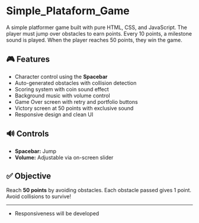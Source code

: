 # Simple_Plataform_Game

A simple platformer game built with pure HTML, CSS, and JavaScript. The player must jump over obstacles to earn points. Every 10 points, a milestone sound is played. When the player reaches 50 points, they win the game.

## 🎮 Features

- Character control using the **Spacebar**
- Auto-generated obstacles with collision detection
- Scoring system with coin sound effect
- Background music with volume control
- Game Over screen with retry and portfolio buttons
- Victory screen at 50 points with exclusive sound
- Responsive design and clean UI

## 🔊 Controls

- **Spacebar:** Jump
- **Volume:** Adjustable via on-screen slider

## ✅ Objective

Reach **50 points** by avoiding obstacles. Each obstacle passed gives 1 point. Avoid collisions to survive!

---

- Responsiveness will be developed




